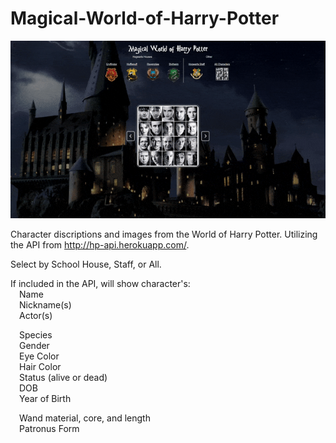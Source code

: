 # Magical-World-of-Harry-Potter

<a href="https://github.com/BrettCrafton/Magical-World-of-Harry-Potter" target="_blank" rel="noreferrer"> <img src="https://github.com/BrettCrafton/BrettCrafton/blob/main/assets/Harry%20Potter%20gif.gif?raw=true" alt="project example"/> </a>

Character discriptions and images from the World of Harry Potter.
Utilizing the API from http://hp-api.herokuapp.com/.

Select by School House, Staff, or All.

If included in the API, will show character's:\
&emsp;Name\
&emsp;Nickname(s)\
&emsp;Actor(s)

&emsp;Species\
&emsp;Gender\
&emsp;Eye Color\
&emsp;Hair Color\
&emsp;Status (alive or dead)\
&emsp;DOB\
&emsp;Year of Birth

&emsp;Wand material, core, and length\
&emsp;Patronus Form
